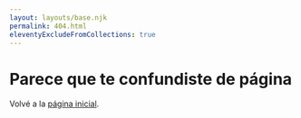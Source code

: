 ```yaml
---
layout: layouts/base.njk
permalink: 404.html
eleventyExcludeFromCollections: true
---
```

# Parece que te confundiste de página

Volvé a la <a href="{{ '/' | url }}">página inicial</a>.
